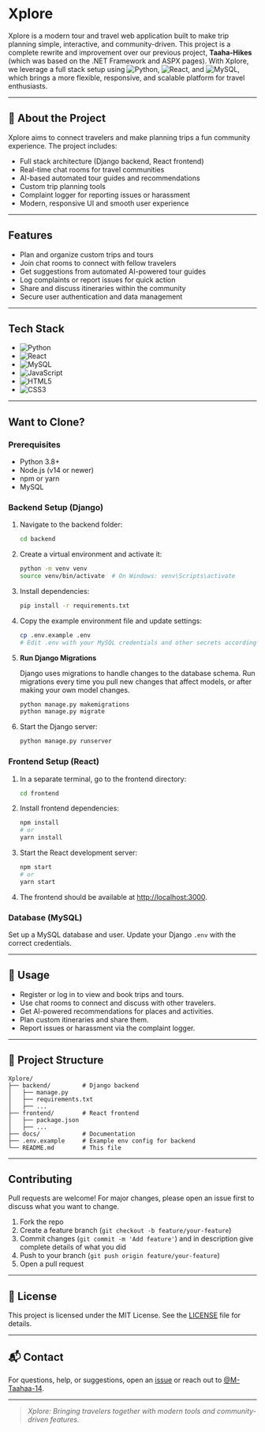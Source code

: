 # Xplore

Xplore is a modern tour and travel web application built to make trip planning simple, interactive, and community-driven. This project is a complete rewrite and improvement over our previous project, **Taaha-Hikes** (which was based on the .NET Framework and ASPX pages). With Xplore, we leverage a full stack setup using ![Python](https://img.shields.io/badge/Python-3776AB?style=flat&logo=python&logoColor=white), ![React](https://img.shields.io/badge/React-20232A?style=flat&logo=react&logoColor=61DAFB), and ![MySQL](https://img.shields.io/badge/MySQL-4479A1?style=flat&logo=mysql&logoColor=white), which brings a more flexible, responsive, and scalable platform for travel enthusiasts.

---

## 🚩 About the Project

Xplore aims to connect travelers and make planning trips a fun community experience.
The project includes:

- Full stack architecture (Django backend, React frontend)
- Real-time chat rooms for travel communities
- AI-based automated tour guides and recommendations
- Custom trip planning tools
- Complaint logger for reporting issues or harassment
- Modern, responsive UI and smooth user experience

---

## Features

- Plan and organize custom trips and tours
- Join chat rooms to connect with fellow travelers
- Get suggestions from automated AI-powered tour guides
- Log complaints or report issues for quick action
- Share and discuss itineraries within the community
- Secure user authentication and data management

---

## Tech Stack

- ![Python](https://img.shields.io/badge/Python-3776AB?style=flat&logo=python&logoColor=white) 
- ![React](https://img.shields.io/badge/React-20232A?style=flat&logo=react&logoColor=61DAFB) 
- ![MySQL](https://img.shields.io/badge/MySQL-4479A1?style=flat&logo=mysql&logoColor=white)
- ![JavaScript](https://img.shields.io/badge/JavaScript-F7DF1E?style=flat&logo=javascript&logoColor=black)
- ![HTML5](https://img.shields.io/badge/HTML5-E34F26?style=flat&logo=html5&logoColor=white)
- ![CSS3](https://img.shields.io/badge/CSS3-1572B6?style=flat&logo=css3&logoColor=white)

---

## Want to Clone?

### Prerequisites

- Python 3.8+
- Node.js (v14 or newer)
- npm or yarn
- MySQL

### Backend Setup (Django)

1. Navigate to the backend folder:
    ```bash
    cd backend
    ```

2. Create a virtual environment and activate it:
    ```bash
    python -m venv venv
    source venv/bin/activate  # On Windows: venv\Scripts\activate
    ```

3. Install dependencies:
    ```bash
    pip install -r requirements.txt
    ```

4. Copy the example environment file and update settings:
    ```bash
    cp .env.example .env
    # Edit .env with your MySQL credentials and other secrets according to yours
    ```

5. **Run Django Migrations**

    Django uses migrations to handle changes to the database schema. Run migrations every time you pull new changes that affect models, or after making your own model changes.

    ```bash
    python manage.py makemigrations  
    python manage.py migrate         
    ```

6. Start the Django server:
    ```bash
    python manage.py runserver
    ```

### Frontend Setup (React)

1. In a separate terminal, go to the frontend directory:
    ```bash
    cd frontend
    ```

2. Install frontend dependencies:
    ```bash
    npm install
    # or
    yarn install
    ```

3. Start the React development server:
    ```bash
    npm start
    # or
    yarn start
    ```

4. The frontend should be available at [http://localhost:3000](http://localhost:3000).

### Database (MySQL)

Set up a MySQL database and user. Update your Django `.env` with the correct credentials.

---

## 📝 Usage

- Register or log in to view and book trips and tours.
- Use chat rooms to connect and discuss with other travelers.
- Get AI-powered recommendations for places and activities.
- Plan custom itineraries and share them.
- Report issues or harassment via the complaint logger.

---

## 📁 Project Structure

```
Xplore/
├── backend/         # Django backend
│   ├── manage.py
│   ├── requirements.txt
│   ├── ...
├── frontend/        # React frontend
│   ├── package.json
│   ├── ...
├── docs/            # Documentation
├── .env.example     # Example env config for backend
└── README.md        # This file
```

---

## Contributing

Pull requests are welcome! For major changes, please open an issue first to discuss what you want to change.

1. Fork the repo
2. Create a feature branch (`git checkout -b feature/your-feature`)
3. Commit changes (`git commit -m 'Add feature'`) and in description give complete details of what you did
4. Push to your branch (`git push origin feature/your-feature`)
5. Open a pull request

---

## 📜 License

This project is licensed under the MIT License. See the [LICENSE](LICENSE) file for details.

---

## 📬 Contact

For questions, help, or suggestions, open an [issue](https://github.com/M-Taahaa-14/Xplore/issues) or reach out to [@M-Taahaa-14](https://github.com/M-Taahaa-14).

---

> _Xplore: Bringing travelers together with modern tools and community-driven features._
